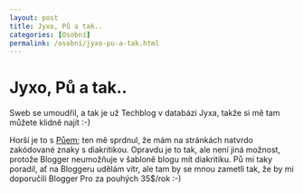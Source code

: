 ```yaml
---
layout: post
title: Jyxo, Pů a tak..
categories: [Osobní]
permalink: /osobni/jyxo-pu-a-tak.html
---
```

# Jyxo, Pů a tak..

Sweb se umoudřil, a tak je už Techblog v databázi Jyxa, takže si mě tam můžete klidně najít :-)

Horší je to s [Půem](http://www.pooh.cz/); ten mě sprdnul, že mám na stránkách natvrdo zakódované znaky s diakritikou. Opravdu je to tak, ale není jiná možnost, protože Blogger neumožňuje v šabloně blogu mít diakritiku. Pů mi taky poradil, ať na Bloggeru udělám vítr, ale tam by se mnou zametli tak, že by mi doporučili Blogger Pro za pouhých 35$/rok :-)

